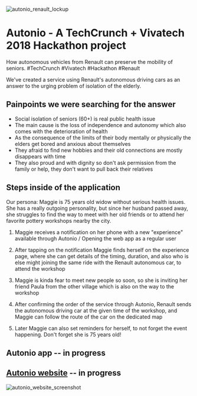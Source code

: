 ![autonio_renault_lockup](https://user-images.githubusercontent.com/9334646/40573072-c12b9e14-60bb-11e8-8510-fb83385de2ad.png)

# Autonio - A TechCrunch + Vivatech 2018 Hackathon project

How autonomous vehicles from Renault can preserve the mobility of seniors. #TechCrunch #Vivatech #Hackathon #Renault

We've created a service using Renault's autonomous driving cars as an answer to the urging problem of isolation of the elderly.

## Painpoints we were searching for the answer

* Social isolation of seniors (60+) is real public health issue
* The main cause is the loss of independence and autonomy which also comes with the deterioration of health
* As the consequence of the limits of their body mentally or physically the elders get bored and anxious about themselves
* They afraid to find new hobbies and their old connections are mostly disappears with time
* They also proud and with dignity so don't ask permission from the family or help, they don't want to pull back their relatives

## Steps inside of the application

Our persona: Maggie is 75 years old widow without serious health issues. She has a really outgoing personality, but since her husband passed away, she struggles to find the way to meet with her old friends or to attend her favorite pottery workshops nearby the city.

1.  Maggie receives a notification on her phone with a new "experience" available through Autonio / Opening the web app as a regular user

2.  After tapping on the notification Maggie finds herself on the experience page, where she can get details of the timing, duration, and also who is else might joining the same ride with the Renault autonomous car, to attend the workshop

3.  Maggie is kinda fear to meet new people so soon, so she is inviting her friend Paula from the other village which is also on the way to the workshop

4.  After confirming the order of the service through Autonio, Renault sends the autonomous driving car at the given time of the workshop, and Maggie can follow the route of the car on the dedicated map

5.  Later Maggie can also set reminders for herself, to not forget the event happening. Don't forget she is 75 years old!

## Autonio app -- in progress

## [Autonio website](https://javpet.github.io/Autonio/) -- in progress

![autonio_website_screenshot](https://user-images.githubusercontent.com/9334646/40573028-a4a57950-60ba-11e8-9f13-79de7fa732ab.png)
